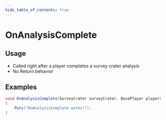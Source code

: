 ```yaml
---
hide_table_of_contents: true
---
```


# OnAnalysisComplete

## Usage

* Called right after a player completes a survey crater analysis
* No Return behavior

## Examples

```csharp title=""
void OnAnalysisComplete(SurveyCrater surveyCrater, BasePlayer player)
{
    Puts("OnAnalysisComplete works!");
}
```
